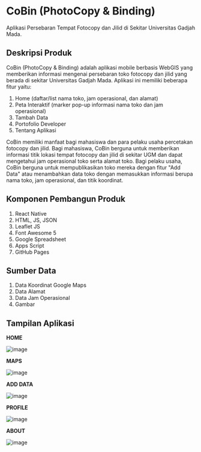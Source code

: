 # CoBin (PhotoCopy & Binding)

Aplikasi Persebaran Tempat Fotocopy dan Jilid di Sekitar Universitas Gadjah Mada.

## Deskripsi Produk
CoBin (PhotoCopy & Binding) adalah aplikasi mobile berbasis WebGIS yang memberikan informasi mengenai persebaran toko fotocopy dan jilid yang berada di sekitar Universitas Gadjah Mada. Aplikasi ini memiliki beberapa fitur yaitu:
1. Home (daftar/list nama toko, jam operasional, dan alamat)
2. Peta Interaktif (marker pop-up informasi nama toko dan jam operasional)
3. Tambah Data
4. Portofolio Developer
5. Tentang Aplikasi

CoBin memiliki manfaat bagi mahasiswa dan para pelaku usaha percetakan fotocopy dan jilid. Bagi mahasiswa, CoBin berguna untuk memberikan informasi titik lokasi tempat fotocopy dan jilid di sekitar UGM dan dapat mengetahui jam operasional toko serta alamat toko. Bagi pelaku usaha, CoBin berguna untuk mempublikasikan toko mereka dengan fitur "Add Data" atau menambahkan data toko dengan memasukkan informasi berupa nama toko, jam operasional, dan titik koordinat.

## Komponen Pembangun Produk
1. React Native
2. HTML, JS, JSON
3. Leaflet JS
4. Font Awesome 5
5. Google Spreadsheet
6. Apps Script
7. GitHub Pages

## Sumber Data
1. Data Koordinat Google Maps
2. Data Alamat
3. Data Jam Operasional
4. Gambar 

## Tampilan Aplikasi
**HOME**

![image](https://github.com/anisatadzvi/cobin-responsi/assets/88225607/472a44f0-0865-4b13-b609-6493a4c13b26)

**MAPS**

![image](https://github.com/anisatadzvi/cobin-responsi/assets/88225607/e9098f6b-effa-45f4-8ea4-275c78c2d6b0)

**ADD DATA**

![image](https://github.com/anisatadzvi/cobin-responsi/assets/88225607/db89a19b-46d8-4d5c-8a7a-52ddc8e6d480)

**PROFILE**

![image](https://github.com/anisatadzvi/cobin-responsi/assets/88225607/c49486fa-3a59-4d65-9d70-007bc8e26420)

**ABOUT**

![image](https://github.com/anisatadzvi/cobin-responsi/assets/88225607/4e304ac1-7416-4a20-8531-bcad461a6726)

